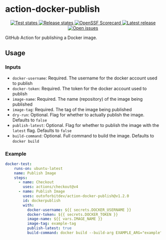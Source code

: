 # action-docker-publish
<p align="center">
  <!-- <a href="https://github.com/outoforbitdev/action-docker-publish/discussions">
    <img alt="Join the community on GitHub Discussions" src="https://img.shields.io/badge/Join%20the%20community-on%20GitHub%20Discussions-blue">
  </a> -->
  <a href="https://github.com/outoforbitdev/action-docker-publish/actions/workflows/test.yml">
    <img alt="Test states" src="https://img.shields.io/github/actions/workflow/status/outoforbitdev/action-docker-publish/test.yml?label=Tests">
  </a>
  <a href="https://github.com/outoforbitdev/action-docker-publish/actions/workflows/release.yml">
    <img alt="Release states" src="https://img.shields.io/github/actions/workflow/status/outoforbitdev/action-docker-publish/release.yml?label=Release">
  </a>
  <a href="https://securityscorecards.dev/viewer/?uri=github.com/outoforbitdev/action-docker-publish">
    <img alt="OpenSSF Scorecard" src="https://api.securityscorecards.dev/projects/github.com/outoforbitdev/action-docker-publish/badge">
  </a>
  <a href="https://github.com/outoforbitdev/action-docker-publish/releases/latest">
    <img alt="Latest release" src="https://img.shields.io/github/v/release/outoforbitdev/action-docker-publish?logo=github">
  </a>
  <a href="https://github.com/outoforbitdev/action-docker-publish/issues">
    <img alt="Open issues" src="https://img.shields.io/github/issues/outoforbitdev/action-docker-publish?logo=github">
  </a>
</p>

GitHub Action for publishing a Docker image.

## Usage

### Inputs

* `docker-username`: Required. The username for the docker account used to publish
* `docker-token`: Required. The token for the docker account used to publish
* `image-name`: Required. The name (repository) of the image being published
* `image-tag`: Required. The tag of the image being published
* `dry-run`: Optional. Flag for whether to actually publish the image. Defaults to `false`
* `publish-latest`: Optional. Flag for whether to publish the image with the `latest` flag. Defaults to `false`
* `build-command`: Optional. Full command to build the image. Defaults to `docker build`

### Example
```yml
docker-test:
    runs-on: ubuntu-latest
    name: Publish Image
    steps:
      - name: Checkout
        uses: actions/checkout@v4
      - name: Publish Image
        uses: outoforbitdev/action-docker-publish@v1.2.0
        id: dockerpublish
        with:
          docker-username: ${{ secrets.DOCKER_USERNAME }}
          docker-token: ${{ secrets.DOCKER_TOKEN }}
          image-name: ${{ vars.IMAGE_NAME }}
          image-tag: example-tag
          publish-latest: true
          build-command: docker build --build-arg EXAMPLE_ARG="example"
```
